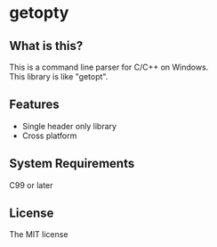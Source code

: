 # getopty

## What is this?
This is a command line parser for C/C++ on Windows.  
This library is like "getopt".

## Features
- Single header only library
- Cross platform

## System Requirements
C99 or later

## License
The MIT license
